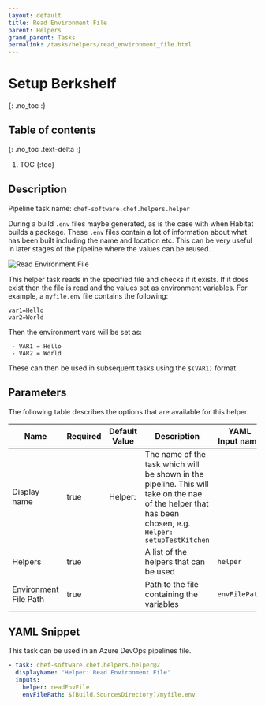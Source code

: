 ```yaml
---
layout: default
title: Read Environment File
parent: Helpers
grand_parent: Tasks
permalink: /tasks/helpers/read_environment_file.html
---
```


# Setup Berkshelf
{: .no_toc :}

## Table of contents
{: .no_toc .text-delta :}

1. TOC
{:toc}

## Description

Pipeline task name: `chef-software.chef.helpers.helper`

During a build `.env` files maybe generated, as is the case with when Habitat builds a package. These `.env` files contain a lot of information about what has been built including the name and location etc. This can be very useful in later stages of the pipeline where the values can be reused.

![Read Environment File](../../images/helper_read_env_file.png)

This helper task reads in the specified file and checks if it exists. If it does exist then the file is read and the values set as environment variables. For example, a `myfile.env` file contains the following:

```env
var1=Hello
var2=World
```

Then the environment vars will be set as:

     - VAR1 = Hello
     - VAR2 = World

These can then be used in subsequent tasks using the `$(VAR1)` format.

## Parameters

The following table describes the options that are available for this helper.

| Name | Required | Default Value | Description | YAML Input name |
|---|---|---|---|---|
| Display name | true | Helper: | The name of the task which will be shown in the pipeline. This will take on the nae of the helper that has been chosen, e.g. `Helper: setupTestKitchen` | |
| Helpers | true | | A list of the helpers that can be used | `helper` |
| Environment File Path | true | | Path to the file containing the variables | `envFilePath` |

## YAML Snippet

This task can be used in an Azure DevOps pipelines file.

```yaml
- task: chef-software.chef.helpers.helper@2
  displayName: "Helper: Read Environment File"
  inputs:
    helper: readEnvFile
    envFilePath: $(Build.SourcesDirectory)/myfile.env
```